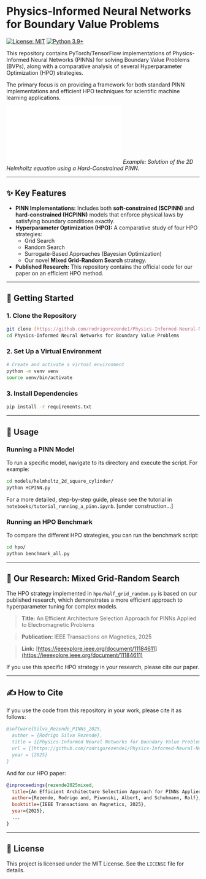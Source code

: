 # Physics-Informed Neural Networks for Boundary Value Problems

[![License: MIT](https://img.shields.io/badge/License-MIT-yellow.svg)](https://opensource.org/licenses/MIT)
[![Python 3.9+](https://img.shields.io/badge/python-3.9+-blue.svg)](https://www.python.org/downloads/release/python-390/)

This repository contains PyTorch/TensorFlow implementations of Physics-Informed Neural Networks (PINNs) for solving Boundary Value Problems (BVPs), along with a comparative analysis of several Hyperparameter Optimization (HPO) strategies.

The primary focus is on providing a framework for both standard PINN implementations and efficient HPO techniques for scientific machine learning applications.

![Helmholtz Solution Figure](figures/helmholtz_solution.pdf)
*Example: Solution of the 2D Helmholtz equation using a Hard-Constrained PINN.*

---

## ✨ Key Features

* **PINN Implementations:** Includes both **soft-constrained (SCPINN)** and **hard-constrained (HCPINN)** models that enforce physical laws by satisfying boundary conditions exactly.
* **Hyperparameter Optimization (HPO):** A comparative study of four HPO strategies:
    * Grid Search 
    * Random Search
    * Surrogate-Based Approaches (Bayesian Optimization)
    * Our novel **Mixed Grid-Random Search** strategy.
* **Published Research:** This repository contains the official code for our paper on an efficient HPO method.

---

## 🚀 Getting Started

### 1. Clone the Repository
```bash
git clone [https://github.com/rodrigorezende1/Physics-Informed-Neural-Networks.git](https://github.com/rodrigorezende1/Physics-Informed-Neural-Networks.git)
cd Physics-Informed Neural Networks for Boundary Value Problems
```

### 2. Set Up a Virtual Environment
```bash
# Create and activate a virtual environment
python -m venv venv
source venv/bin/activate
```

### 3. Install Dependencies
```bash
pip install -r requirements.txt
```

---

## 🔧 Usage

### Running a PINN Model
To run a specific model, navigate to its directory and execute the script. For example:
```bash
cd models/helmholtz_2d_square_cylinder/
python HCPINN.py
```
For a more detailed, step-by-step guide, please see the tutorial in `notebooks/tutorial_running_a_pinn.ipynb`. [under construction...]

### Running an HPO Benchmark
To compare the different HPO strategies, you can run the benchmark script:
```bash
cd hpo/
python benchmark_all.py
```

---

## 📄 Our Research: Mixed Grid-Random Search

The HPO strategy implemented in `hpo/half_grid_random.py` is based on our published research, which demonstrates a more efficient approach to hyperparameter tuning for complex models.

> **Title:** An Efficient Architecture Selection Approach for PINNs Applied to Electromagnetic Problems

> **Publication:** IEEE Transactions on Magnetics, 2025

> **Link:** [https://ieeexplore.ieee.org/document/11184611](https://ieeexplore.ieee.org/document/11184611)

If you use this specific HPO strategy in your research, please cite our paper.

---

## ✍️ How to Cite

If you use the code from this repository in your work, please cite it as follows:
```bibtex
@software{Silva_Rezende_PINNs_2025,
  author = {Rodrigo Silva Rezende},
  title = {{Physics-Informed Neural Networks for Boundary Value Problems}},
  url = {[https://github.com/rodrigorezende1/Physics-Informed-Neural-Networks.git](https://github.com/rodrigorezende1/Physics-Informed-Neural-Networks.git)},
  year = {2025}
}
```
And for our HPO paper:
```bibtex
@inproceedings{rezende2025mixed,
  title={An Efficient Architecture Selection Approach for PINNs Applied to Electromagnetic Problems},
  author={Rezende, Rodrigo and, Piwonski, Albert, and Schuhmann, Rolf},
  booktitle={IEEE Transactions on Magnetics, 2025},
  year={2025},
  ...
}
```

---

## 📜 License

This project is licensed under the MIT License. See the `LICENSE` file for details.